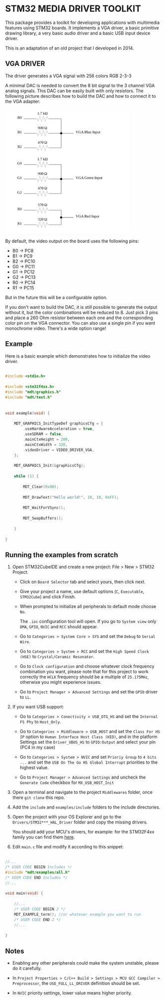 # STM32 MEDIA DRIVER TOOLKIT

This package provides a toolkit for developing applications with multimedia features using STM32 boards.
It implements a VGA driver, a basic primitive drawing library, a very basic audio driver and a basic USB input device driver.

This is an adaptation of an old project that I developed in 2014.

## VGA DRIVER

The driver generates a VGA signal with 256 colors RGB 2-3-3

A minimal DAC is needed to convert the 8 bit signal to the 3 channel VGA analog signals. This DAC can be easily built with only resistors.
The following picture describes how to build the DAC and how to connect it to the VGA adapter:

<img alt="DAC circuit schematics" src="./docs/dac-schematics.svg" width="400" style=" border-radius: 5px">

By default, the video output on the board uses the following pins:

- B0 -> PC8
- B1 -> PC9
- B2 -> PC10
- G0 -> PC11
- G1 -> PC12
- G2 -> PC13
- R0 -> PC14
- R1 -> PC15

But in the future this will be a configurable option.

If you don't want to build the DAC, it is still possible to generate the output without it, but the color combinations will be reduced to 8. Just pick 3 pins and place a 260 Ohm resistor between each one and the corresponding color pin on the VGA connector. You can also use a single pin if you want monochrome video. There's a wide option range!

## Example

Here is a basic example which demonstrates how to initialize the video driver.

```c

#include <stdio.h>

#include <stm32f4xx.h>
#include "mdt/graphics.h"
#include "mdt/text.h"


void example(void) {

    MDT_GRAPHICS_InitTypeDef graphicsCfg = {
        .useHardwareAcceleration = true,
        .useSDRAM = false,
        .mainCtxHeight = 200,
        .mainCtxWidth = 320,
        .videoDriver = VIDEO_DRIVER_VGA,
    };

    MDT_GRAPHICS_Init(&graphicsCfg);

    while (1) {

        MDT_Clear(0x00);
        
        MDT_DrawText("Hello world!", 10, 10, 0xFF);
        
        MDT_WaitForVSync();
        
        MDT_SwapBuffers();

    }

}

```

## Running the examples from scratch

1. Open STM32CubeIDE and create a new project: File > New > STM32 Project.

    - Click on `Board Selector` tab and select yours, then click next.

    - Give your project a name, use default options (`C`, `Executable`, `STM32Cube`) and click Finish.

    - When prompted to initialize all peripherals to default mode choose `No`.

      The `.ioc` configuration tool will open. If you go to `System view` only `DMA`, `GPIO`, `NVIC` and `RCC` should appear.

    - Go to `Categories > System Core > SYS` and set the `Debug` to `Serial Wire`.

    - Go to `Categories > System > RCC` and set the `High Speed Clock (HSE)` to `Crystal/Ceramic Resonator`.

    - Go to `Clock configuration` and choose whatever clock frequency combination you want, please note that for this project to work correctly the `HCLK` frequency should be a multiple of `25.175MHz`, otherwise you might experience issues.

    - Go to `Project Manager > Advanced Settings` and set the `GPIO` driver to `LL`.

1. If you want USB support:
  
    - Go to `Categories > Conectivity > USB_OTG_HS` and set the `Internal FS Phy` to `Host_Only`.

    - Go to `Categories > Middleware > USB_HOST` and set the `Class For HS IP` option to `Human Interface Host Class (HID)`, and in the platform Settings set the `Driver_VBUS_HS` to `GPIO:Output` and select your pin (PC4 in my case)

    - Go to `Categories > System > NVIC` and set `Prioriy Group` to `4 bits ...` and set the `USB On The Go HS Global Interrupt` priorities to the highest value.

    - Go to `Project Manager > Advanced Settings` and uncheck the `Generate Code` checkbox for `MX_USB_HOST_Init`

1. Open a terminal and navigate to the project `Middlewares` folder, once there `git clone` this repo.

1. Add the `include` and `examples/include` folders to the include directories.

1. Open the project with your OS Explorer and go to the `Drivers/STM32***_HAL_Driver` folder and copy the missing drivers.

    You should add your MCU's drivers, for example: for the STM32F4xx family you can find them [here](https://github.com/STMicroelectronics/stm32f4xx_hal_driver).

1. Edit `main.c` file and modify it according to this snippet:

```c

//...
/* USER CODE BEGIN Includes */
#include "mdt/examples/all.h"
/* USER CODE END Includes */
//...

void main(void) {

    //...
    /* USER CODE BEGIN 2 */
    MDT_EXAMPLE_term(); //or whatever example you want to run
    /* USER CODE END 2 */
    //...
    
}

```

## Notes

- Enabling any other peripherals could make the system unstable, please do it carefully.

- In `Project Properties > C/C++ Build > Settings > MCU GCC Compiler > Preprocessor`, the `USE_FULL_LL_DRIVER` definition should be set.

- In `NVIC` priority settings, lower value means higher priority.

